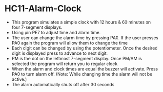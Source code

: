 # HC11-Alarm-Clock
* This program simulates a simple clock with 12 hours & 60 minutes on four
7-segment displays.
* Using pin PE7 to adjust time and alarm time.
* The user can change the alarm time by pressing PA0.
  If the user presses PA0 again the program will allow them to change the time
* Each digit can be changed by using the potentiometer.
  Once the desired digit is displayed press to advance to next digit.
* PM is the dot on the leftmost 7-segment display.
  Once PM/AM is selected the program will return you to regular clock.
* When the alarm and clock times are equal the buzzer will activate.
  Press PA0 to turn alarm off.
  (Note: While changing time the alarm will not be active.)
* The alarm automatically shuts off after 30 seconds.
